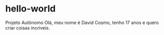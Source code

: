 # hello-world
Projeto Autônomo
Olá, meu nome é David Cosmo, tenho 17 anos e quero criar coisas incriveis.
